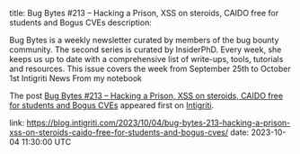 title: Bug Bytes #213 – Hacking a Prison, XSS on steroids, CAIDO free for students and Bogus CVEs
description: <p>Bug Bytes is a weekly newsletter curated by members of the bug bounty community. The second series is curated by InsiderPhD. Every week, she keeps us up to date with a comprehensive list of write-ups, tools, tutorials and resources. This issue covers the week from September 25th to October 1st Intigriti News From my notebook</p> <p>The post <a href="https://blog.intigriti.com/2023/10/04/bug-bytes-213-hacking-a-prison-xss-on-steroids-caido-free-for-students-and-bogus-cves/" rel="nofollow">Bug Bytes #213 &#8211; Hacking a Prison, XSS on steroids, CAIDO free for students and Bogus CVEs</a> appeared first on <a href="https://blog.intigriti.com" rel="nofollow">Intigriti</a>.</p>
link: https://blog.intigriti.com/2023/10/04/bug-bytes-213-hacking-a-prison-xss-on-steroids-caido-free-for-students-and-bogus-cves/
date: 2023-10-04 11:30:00 UTC